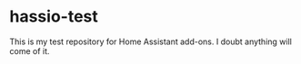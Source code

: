 # hassio-test
This is my test repository for Home Assistant add-ons. I doubt anything will come of it.
